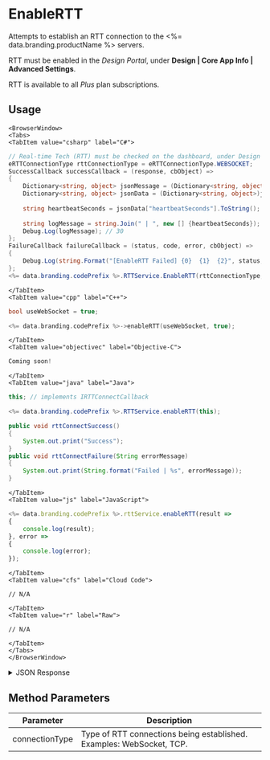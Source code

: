 # EnableRTT

Attempts to establish an RTT connection to the <%= data.branding.productName %> servers. 

RTT must be enabled in the *Design Portal*, under **Design | Core App Info | Advanced Settings**.

RTT is available to all *Plus* plan subscriptions.

<PartialServop service_name="rttRegistration" operation_name="REQUEST_CLIENT_CONNECTION" />

## Usage

```mdx-code-block
<BrowserWindow>
<Tabs>
<TabItem value="csharp" label="C#">
```

```csharp
// Real-time Tech (RTT) must be checked on the dashboard, under Design | Core App Info | Advanced Settings.
eRTTConnectionType rttConnectionType = eRTTConnectionType.WEBSOCKET;
SuccessCallback successCallback = (response, cbObject) =>
{
	Dictionary<string, object> jsonMessage = (Dictionary<string, object>)JsonFx.Json.JsonReader.Deserialize(response);
	Dictionary<string, object> jsonData = (Dictionary<string, object>)jsonMessage["data"];
	
	string heartbeatSeconds = jsonData["heartbeatSeconds"].ToString();
	
	string logMessage = string.Join(" | ", new [] {heartbeatSeconds});
	Debug.Log(logMessage); // 30
};
FailureCallback failureCallback = (status, code, error, cbObject) =>
{
	Debug.Log(string.Format("[EnableRTT Failed] {0}  {1}  {2}", status, code, error));
};
<%= data.branding.codePrefix %>.RTTService.EnableRTT(rttConnectionType, successCallback, failureCallback);		
```

```mdx-code-block
</TabItem>
<TabItem value="cpp" label="C++">
```

```cpp
bool useWebSocket = true;

<%= data.branding.codePrefix %>->enableRTT(useWebSocket, true);
```

```mdx-code-block
</TabItem>
<TabItem value="objectivec" label="Objective-C">
```

```objectivec
Coming soon!
```

```mdx-code-block
</TabItem>
<TabItem value="java" label="Java">
```

```java
this; // implements IRTTConnectCallback

<%= data.branding.codePrefix %>.RTTService.enableRTT(this);

public void rttConnectSuccess()
{
    System.out.print("Success");
}
public void rttConnectFailure(String errorMessage)
{
    System.out.print(String.format("Failed | %s", errorMessage));
}
```

```mdx-code-block
</TabItem>
<TabItem value="js" label="JavaScript">
```

```javascript
<%= data.branding.codePrefix %>.rttService.enableRTT(result =>
{
    console.log(result);
}, error =>
{
    console.log(error);
});
```

```mdx-code-block
</TabItem>
<TabItem value="cfs" label="Cloud Code">
```

```cfscript
// N/A
```

```mdx-code-block
</TabItem>
<TabItem value="r" label="Raw">
```

```cfscript
// N/A
```

```mdx-code-block
</TabItem>
</Tabs>
</BrowserWindow>
```

<details>
<summary>JSON Response</summary>

```json
{
    "service": "rtt",
    "operation": "CONNECT",
    "data": {
        "heartbeatSeconds": 30
    }
}
```
</details>

## Method Parameters
Parameter | Description
--------- | -----------
connectionType | Type of RTT connections being established. Examples: WebSocket, TCP.


